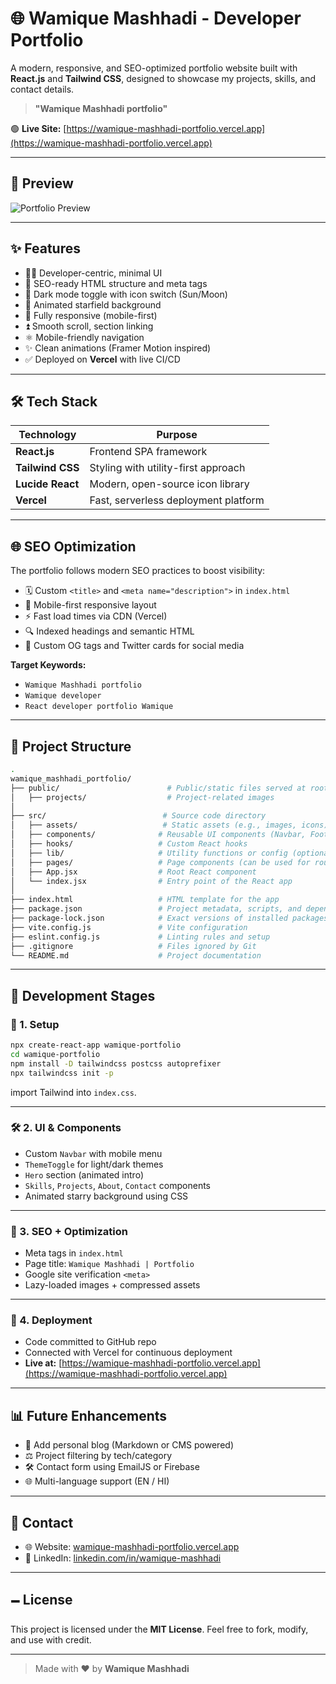 # 🌐 Wamique Mashhadi - Developer Portfolio

A modern, responsive, and SEO-optimized portfolio website built with **React.js** and **Tailwind CSS**, designed to showcase my projects, skills, and contact details.

> **"Wamique Mashhadi portfolio"**

🟢 **Live Site:** [https://wamique-mashhadi-portfolio.vercel.app](https://wamique-mashhadi-portfolio.vercel.app)

---

## 📸 Preview

![Portfolio Preview](./public/preview.png) <!-- Optional: Replace with actual screenshot path -->

---

## ✨ Features

* 🧑‍💻 Developer-centric, minimal UI
* 🎯 SEO-ready HTML structure and meta tags
* 🌃 Dark mode toggle with icon switch (Sun/Moon)
* 🌌 Animated starfield background
* 📱 Fully responsive (mobile-first)
* ⏫ Smooth scroll, section linking
* ⚛️ Mobile-friendly navigation
* ✨ Clean animations (Framer Motion inspired)
* ✅ Deployed on **Vercel** with live CI/CD

---

## 🛠️ Tech Stack

| Technology       | Purpose                              |
| ---------------- | ------------------------------------ |
| **React.js**     | Frontend SPA framework               |
| **Tailwind CSS** | Styling with utility-first approach  |
| **Lucide React** | Modern, open-source icon library     |
| **Vercel**       | Fast, serverless deployment platform |

---

## 🌐 SEO Optimization

The portfolio follows modern SEO practices to boost visibility:

* 🗓️ Custom `<title>` and `<meta name="description">` in `index.html`
* 📲 Mobile-first responsive layout
* ⚡ Fast load times via CDN (Vercel)
* 🔍 Indexed headings and semantic HTML
* 🔗 Custom OG tags and Twitter cards for social media

**Target Keywords:**

* `Wamique Mashhadi portfolio`
* `Wamique developer`
* `React developer portfolio Wamique`

---

## 🧱 Project Structure

```bash
.
wamique_mashhadi_portfolio/
├── public/                        # Public/static files served at root URL
│   ├── projects/                  # Project-related images
│
├── src/                          # Source code directory
│   ├── assets/                   # Static assets (e.g., images, icons)
│   ├── components/              # Reusable UI components (Navbar, Footer, etc.)
│   ├── hooks/                   # Custom React hooks
│   ├── lib/                     # Utility functions or config (optional)
│   ├── pages/                   # Page components (can be used for routing)
│   ├── App.jsx                  # Root React component
│   └── index.jsx                # Entry point of the React app
│
├── index.html                   # HTML template for the app
├── package.json                 # Project metadata, scripts, and dependencies
├── package-lock.json            # Exact versions of installed packages
├── vite.config.js               # Vite configuration
├── eslint.config.js             # Linting rules and setup
├── .gitignore                   # Files ignored by Git
└── README.md                    # Project documentation

```

---

## 🚀 Development Stages

### 🔧 1. Setup

```bash
npx create-react-app wamique-portfolio
cd wamique-portfolio
npm install -D tailwindcss postcss autoprefixer
npx tailwindcss init -p
```

import Tailwind into `index.css`.

---

### 🛠️ 2. UI & Components

* Custom `Navbar` with mobile menu
* `ThemeToggle` for light/dark themes
* `Hero` section (animated intro)
* `Skills`, `Projects`, `About`, `Contact` components
* Animated starry background using CSS

---

### 🔮 3. SEO + Optimization

* Meta tags in `index.html`
* Page title: `Wamique Mashhadi | Portfolio`
* Google site verification `<meta>` 
* Lazy-loaded images + compressed assets

---

### 🚀 4. Deployment

* Code committed to GitHub repo
* Connected with Vercel for continuous deployment
* **Live at:** [https://wamique-mashhadi-portfolio.vercel.app](https://wamique-mashhadi-portfolio.vercel.app)

---

## 📊 Future Enhancements

* 📖 Add personal blog (Markdown or CMS powered)
* ⚖️ Project filtering by tech/category
* 🛠️ Contact form using EmailJS or Firebase
* 🌐 Multi-language support (EN / HI)

---

## 📩 Contact

* 🌐 Website: [wamique-mashhadi-portfolio.vercel.app](https://wamique-mashhadi-portfolio.vercel.app)
* 💼 LinkedIn: [linkedin.com/in/wamique-mashhadi](https://www.linkedin.com/in/wamique-mashhadi-76930a229/)

---

## 🗕️ License

This project is licensed under the **MIT License**. Feel free to fork, modify, and use with credit.

---


> Made with ❤️ by **Wamique Mashhadi**
